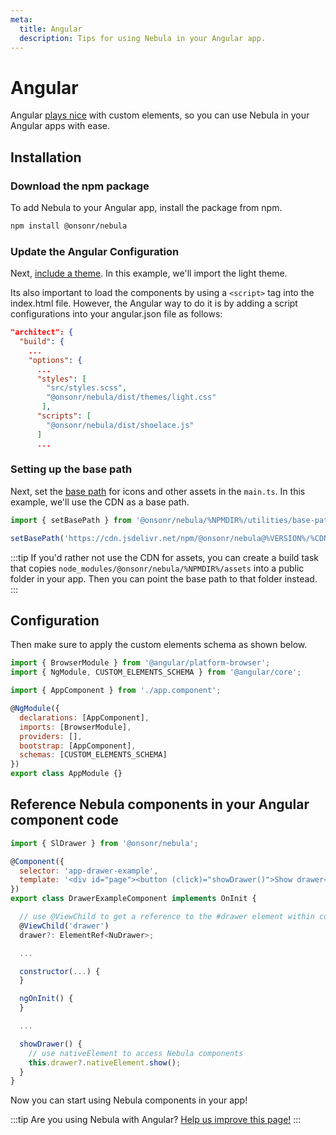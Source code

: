 ```yaml
---
meta:
  title: Angular
  description: Tips for using Nebula in your Angular app.
---
```


# Angular

Angular [plays nice](https://custom-elements-everywhere.com/#angular) with custom elements, so you can use Nebula in your Angular apps with ease.

## Installation

### Download the npm package

To add Nebula to your Angular app, install the package from npm.

```bash
npm install @onsonr/nebula
```

### Update the Angular Configuration

Next, [include a theme](/getting-started/themes). In this example, we'll import the light theme.

Its also important to load the components by using a `<script>` tag into the index.html file. However, the Angular way to do it is by adding a script configurations into your angular.json file as follows:

```json
"architect": {
  "build": {
    ...
    "options": {
      ...
      "styles": [
        "src/styles.scss",
        "@onsonr/nebula/dist/themes/light.css"
       ],
      "scripts": [
        "@onsonr/nebula/dist/shoelace.js"
      ]
      ...
```

### Setting up the base path

Next, set the [base path](/getting-started/installation#setting-the-base-path) for icons and other assets in the `main.ts`. In this example, we'll use the CDN as a base path.

```jsx
import { setBasePath } from '@onsonr/nebula/%NPMDIR%/utilities/base-path';

setBasePath('https://cdn.jsdelivr.net/npm/@onsonr/nebula@%VERSION%/%CDNDIR%/');
```

:::tip
If you'd rather not use the CDN for assets, you can create a build task that copies `node_modules/@onsonr/nebula/%NPMDIR%/assets` into a public folder in your app. Then you can point the base path to that folder instead.
:::

## Configuration

Then make sure to apply the custom elements schema as shown below.

```js
import { BrowserModule } from '@angular/platform-browser';
import { NgModule, CUSTOM_ELEMENTS_SCHEMA } from '@angular/core';

import { AppComponent } from './app.component';

@NgModule({
  declarations: [AppComponent],
  imports: [BrowserModule],
  providers: [],
  bootstrap: [AppComponent],
  schemas: [CUSTOM_ELEMENTS_SCHEMA]
})
export class AppModule {}
```

## Reference Nebula components in your Angular component code

```js
import { SlDrawer } from '@onsonr/nebula';

@Component({
  selector: 'app-drawer-example',
  template: '<div id="page"><button (click)="showDrawer()">Show drawer</button><nu-drawer #drawer label="Drawer" class="drawer-focus" style="--size: 50vw"><p>Drawer content</p></nu-drawer></div>'
})
export class DrawerExampleComponent implements OnInit {

  // use @ViewChild to get a reference to the #drawer element within component template
  @ViewChild('drawer')
  drawer?: ElementRef<NuDrawer>;

  ...

  constructor(...) {
  }

  ngOnInit() {
  }

  ...

  showDrawer() {
    // use nativeElement to access Nebula components
    this.drawer?.nativeElement.show();
  }
}
```

Now you can start using Nebula components in your app!

:::tip
Are you using Nebula with Angular? [Help us improve this page!](https://github.com/onsonr/nebula/blob/next/docs/frameworks/angular.md)
:::

